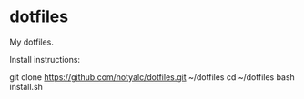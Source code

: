 dotfiles
========
My dotfiles.

Install instructions:

git clone https://github.com/notyalc/dotfiles.git ~/dotfiles
cd ~/dotfiles
bash install.sh
